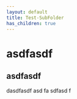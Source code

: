 ```yaml
---
layout: default
title: Test-SubFolder 
has_children: true
---
```


# asdfasdf
## asdfasdf
dasdfasdf
asd
fa
sdfasd
f
